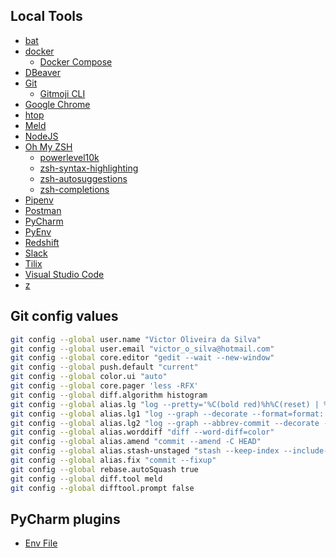 
## Local Tools

- [bat](https://github.com/sharkdp/bat)
- [docker](https://www.docker.com/get-docker)
  - [Docker Compose](https://docs.docker.com/compose/)
- [DBeaver](https://dbeaver.io/)
- [Git](https://git-scm.com/book/en/v2/Getting-Started-Installing-Git)
  - [Gitmoji CLI](https://github.com/carloscuesta/gitmoji-cli)
- [Google Chrome](https://www.google.com.br/chrome/)
- [htop](https://hisham.hm/htop/)
- [Meld](http://meldmerge.org/)
- [NodeJS](https://nodejs.org/en/download/package-manager/#debian-and-ubuntu-based-linux-distributions)
- [Oh My ZSH](https://github.com/robbyrussell/oh-my-zsh)
  - [powerlevel10k](https://github.com/romkatv/powerlevel10k)
  - [zsh-syntax-highlighting](https://github.com/zsh-users/zsh-syntax-highlighting)
  - [zsh-autosuggestions](https://github.com/zsh-users/zsh-autosuggestions)
  - [zsh-completions](https://github.com/zsh-users/zsh-completions)
- [Pipenv](https://github.com/pypa/pipenv/)
- [Postman](https://www.getpostman.com/apps)
- [PyCharm](https://www.jetbrains.com/pycharm/)
- [PyEnv](https://github.com/pyenv/pyenv)
- [Redshift](https://github.com/jonls/redshift)
- [Slack](https://slack.com/downloads/linux)
- [Tilix](https://gnunn1.github.io/tilix-web/)
- [Visual Studio Code](https://code.visualstudio.com/download)
- [z](https://github.com/rupa/z/blob/master/z.sh)

## Git config values

```bash
git config --global user.name "Victor Oliveira da Silva"
git config --global user.email "victor_o_silva@hotmail.com"
git config --global core.editor "gedit --wait --new-window"
git config --global push.default "current"
git config --global color.ui "auto"
git config --global core.pager 'less -RFX'
git config --global diff.algorithm histogram
git config --global alias.lg "log --pretty='%C(bold red)%h%C(reset) | %C(bold cyan)%d%C(reset) %s %C(bold green)(%cr)%C(reset) %C(bold yellow)[%an]%C(reset)'"
git config --global alias.lg1 "log --graph --decorate --format=format:'%C(bold blue)%h%C(reset) %C(bold yellow)%d%C(reset) %s %C(cyan)%an%C(reset) %C(bold green)(%ar)%C(reset)' --all"
git config --global alias.lg2 "log --graph --abbrev-commit --decorate --format=format:'%C(bold blue)%h%C(reset) - %C(bold green)(%ar)%C(reset) %C(white)%s%C(reset) %C(dim white)- %an%C(reset)%C(bold yellow)%d%C(reset)'"
git config --global alias.worddiff "diff --word-diff=color"
git config --global alias.amend "commit --amend -C HEAD"
git config --global alias.stash-unstaged "stash --keep-index --include-untracked"
git config --global alias.fix "commit --fixup"
git config --global rebase.autoSquash true
git config --global diff.tool meld
git config --global difftool.prompt false
```

## PyCharm plugins

- [Env File](https://plugins.jetbrains.com/plugin/7861-env-file)
